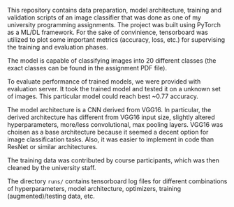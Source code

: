 This repository contains data preparation, model architecture, training and validation scripts of an image classifier that was done as one of my university programming assignments. The project was built using PyTorch as a ML/DL framework. For the sake of convinience, tensorboard was utilized to plot some important metrics (accuracy, loss, etc.) for supervising the training and evaluation phases.

The model is capable of classifying images into 20 different classes (the exact classes can be found in the assignment PDF file).

To evaluate performance of trained models, we were provided with evaluation server. It took the trained model and tested it on a unknown set of images. This particular model could reach best ~0.77 accuracy.

The model architecture is a CNN derived from VGG16. In particular, the derived architecture has different from VGG16 input size, slightly altered hyperparameters, more/less convolutional, max pooling layers. VGG16 was choisen as a base architecture because it seemed a decent option for image classification tasks. Also, it was easier to implement in code than ResNet or similar architectures.

The training data was contributed by course participants, which was then cleaned by the university staff.

The directory ```runs/``` contains tensorboard log files for different combinations of hyperparameters, model architecture, optimizers, training (augmented)/testing data, etc.

